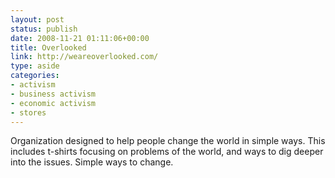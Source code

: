 ```yaml
---
layout: post
status: publish
date: 2008-11-21 01:11:06+00:00
title: Overlooked
link: http://weareoverlooked.com/
type: aside
categories:
- activism
- business activism
- economic activism
- stores
---
```


Organization designed to help people change the world in simple ways. This includes t-shirts focusing on problems of the world, and ways to dig deeper into the issues. Simple ways to change.
